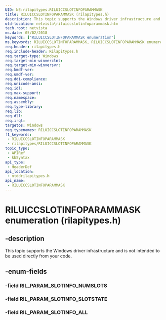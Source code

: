 ```yaml
---
UID: NE:rilapitypes.RILUICCSLOTINFOPARAMMASK
title: RILUICCSLOTINFOPARAMMASK (rilapitypes.h)
description: This topic supports the Windows driver infrastructure and is not intended to be used directly from your code.
old-location: netvista\riluiccslotinfoparammask.htm
tech.root: netvista
ms.date: 05/02/2018
keywords: ["RILUICCSLOTINFOPARAMMASK enumeration"]
ms.keywords: RILUICCSLOTINFOPARAMMASK, RILUICCSLOTINFOPARAMMASK enumeration [Network Drivers Starting with Windows Vista], RIL_PARAM_SLOTINFO_ALL, RIL_PARAM_SLOTINFO_SLOTSTATE, netvista.riluiccslotinfoparammask, ntddrilapitypes/RILUICCSLOTINFOPARAMMASK, ntddrilapitypes/RIL_PARAM_SLOTINFO_ALL, ntddrilapitypes/RIL_PARAM_SLOTINFO_SLOTSTATE
req.header: rilapitypes.h
req.include-header: Rilapitypes.h
req.target-type: Windows
req.target-min-winverclnt: 
req.target-min-winversvr: 
req.kmdf-ver: 
req.umdf-ver: 
req.ddi-compliance: 
req.unicode-ansi: 
req.idl: 
req.max-support: 
req.namespace: 
req.assembly: 
req.type-library: 
req.lib: 
req.dll: 
req.irql: 
targetos: Windows
req.typenames: RILUICCSLOTINFOPARAMMASK
f1_keywords:
 - RILUICCSLOTINFOPARAMMASK
 - rilapitypes/RILUICCSLOTINFOPARAMMASK
topic_type:
 - APIRef
 - kbSyntax
api_type:
 - HeaderDef
api_location:
 - ntddrilapitypes.h
api_name:
 - RILUICCSLOTINFOPARAMMASK
---
```


# RILUICCSLOTINFOPARAMMASK enumeration (rilapitypes.h)


## -description

This topic supports the Windows driver infrastructure and is not intended to be used directly from your code.

## -enum-fields

### -field RIL_PARAM_SLOTINFO_NUMSLOTS

### -field RIL_PARAM_SLOTINFO_SLOTSTATE

### -field RIL_PARAM_SLOTINFO_ALL

